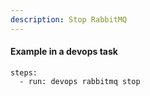 ```yaml
---
description: Stop RabbitMQ
---
```


#### Example in a devops task

    steps:
      - run: devops rabbitmq stop

